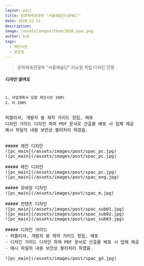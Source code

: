 ```yaml
---
layout: post
title: 문화체육관광부 "서울예술단(SPAC)"
date: 2020-12-11
description:
image: /assets/images/thum/2018_spac.png
author: bsh
tags:
  - 제안시안
  - 반응형
---
```


> 문화체육관광부 “서울예술단” 리뉴얼 작업 디자인 진행

##### 디자인 참여도
<pre>
<code>
1. 사업계획서 입찰 제안시안 100%
2. 아 100%
</code>
<pre>
퍼블리셔, 개발자 용 제작 가이드 정립, 배포
디자인 가이드 디자인 하여 PDF 문서로 산출물 배포 시 업체 제공
예시 파일의 내용 보안상 블러처리 하였음.


##### 제안 디자인
![pc_main](/assets/images/post/spac_pc.jpg)
![pc_main](/assets/images/post/spac_pc.jpg)

##### 메인 디자인
![pc_main](/assets/images/post/spac_pc.jpg)
![pc_main](/assets/images/post/spac_eng.jpg)

##### 모바일 디자인
![pc_main](/assets/images/post/spac_m.jpg)

##### 컨텐츠 디자인
![pc_main](/assets/images/post/spac_sub01.jpg)
![pc_main](/assets/images/post/spac_sub02.jpg)
![pc_main](/assets/images/post/spac_sub03.jpg)

##### 디자인 가이드
- 퍼블리셔, 개발자 용 제작 가이드 정립, 배포
- 디자인 가이드 디자인 하여 PDF 문서로 산출물 배포 시 업체 제공
- 예시 파일의 내용 보안상 블러처리 하였음.

![pc_main](/assets/images/post/spac_gd.jpg)
